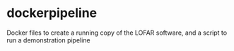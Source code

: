# dockerpipeline
Docker files to create a running copy of the LOFAR software, and a script to run a demonstration pipeline
